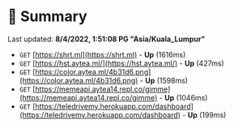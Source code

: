 # 📖 Summary
Last updated: **8/4/2022, 1:51:08 PG "Asia/Kuala_Lumpur"**

- `GET` [https://shrt.ml](https://shrt.ml) - **Up** (1616ms)
- `GET` [https://hst.aytea.ml/](https://hst.aytea.ml/) - **Up** (427ms)
- `GET` [https://color.aytea.ml/4b31d6.png](https://color.aytea.ml/4b31d6.png) - **Up** (1598ms)
- `GET` [https://memeapi.aytea14.repl.co/gimme](https://memeapi.aytea14.repl.co/gimme) - **Up** (1046ms)
- `GET` [https://teledrivemy.herokuapp.com/dashboard](https://teledrivemy.herokuapp.com/dashboard) - **Up** (199ms)
